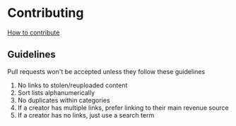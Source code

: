 # Contributing

[How to contribute](https://docs.github.com/en/get-started/exploring-projects-on-github/contributing-to-a-project)

## Guidelines

Pull requests won't be accepted unless they follow these guidelines

1. No links to stolen/reuploaded content
1. Sort lists alphanumerically
1. No duplicates within categories
1. If a creator has multiple links, prefer linking to their main revenue source
1. If a creator has no links, just use a search term

